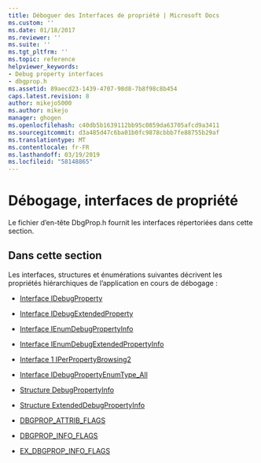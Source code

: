 ```yaml
---
title: Déboguer des Interfaces de propriété | Microsoft Docs
ms.custom: ''
ms.date: 01/18/2017
ms.reviewer: ''
ms.suite: ''
ms.tgt_pltfrm: ''
ms.topic: reference
helpviewer_keywords:
- Debug property interfaces
- dbgprop.h
ms.assetid: 89aecd23-1439-4707-98d8-7b8f98c8b454
caps.latest.revision: 8
author: mikejo5000
ms.author: mikejo
manager: ghogen
ms.openlocfilehash: c40db5b1639112bb95c0859da63705afcd9a3411
ms.sourcegitcommit: d3a485d47c6ba01b0fc9878cbbb7fe88755b29af
ms.translationtype: MT
ms.contentlocale: fr-FR
ms.lasthandoff: 03/19/2019
ms.locfileid: "58148865"
---
```

# <a name="debug-property-interfaces"></a>Débogage, interfaces de propriété
Le fichier d’en-tête DbgProp.h fournit les interfaces répertoriées dans cette section.  
  
## <a name="in-this-section"></a>Dans cette section  
 Les interfaces, structures et énumérations suivantes décrivent les propriétés hiérarchiques de l’application en cours de débogage :  
  
-   [Interface IDebugProperty](../../winscript/reference/idebugproperty-interface.md)  
  
-   [Interface IDebugExtendedProperty](../../winscript/reference/idebugextendedproperty-interface.md)  
  
-   [Interface IEnumDebugPropertyInfo](../../winscript/reference/ienumdebugpropertyinfo-interface.md)  
  
-   [Interface IEnumDebugExtendedPropertyInfo](../../winscript/reference/ienumdebugextendedpropertyinfo-interface.md)  
  
-   [Interface 1 IPerPropertyBrowsing2](../../winscript/reference/iperpropertybrowsing2-interface-1.md)  
  
-   [Interface IDebugPropertyEnumType_All](../../winscript/reference/idebugpropertyenumtype-all-interface.md)  
  
-   [Structure DebugPropertyInfo](../../winscript/reference/debugpropertyinfo-structure.md)  
  
-   [Structure ExtendedDebugPropertyInfo](../../winscript/reference/extendeddebugpropertyinfo-structure.md)  
  
-   [DBGPROP_ATTRIB_FLAGS](../../winscript/reference/dbgprop-attrib-flags.md)  
  
-   [DBGPROP_INFO_FLAGS](../../winscript/reference/dbgprop-info-flags.md)  
  
-   [EX_DBGPROP_INFO_FLAGS](../../winscript/reference/ex-dbgprop-info-flags.md)